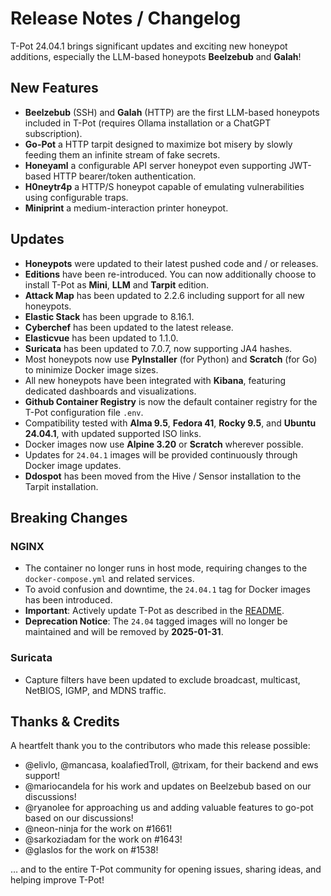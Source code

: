 # Release Notes / Changelog
T-Pot 24.04.1 brings significant updates and exciting new honeypot additions, especially the LLM-based honeypots **Beelzebub** and **Galah**!

## New Features
* **Beelzebub** (SSH) and **Galah** (HTTP) are the first LLM-based honeypots included in T-Pot (requires Ollama installation or a ChatGPT subscription).
* **Go-Pot** a HTTP tarpit designed to maximize bot misery by slowly feeding them an infinite stream of fake secrets.
* **Honeyaml** a configurable API server honeypot even supporting JWT-based HTTP bearer/token authentication.
* **H0neytr4p** a HTTP/S honeypot capable of emulating vulnerabilities using configurable traps.
* **Miniprint** a medium-interaction printer honeypot.

## Updates
* **Honeypots** were updated to their latest pushed code and / or releases.
* **Editions** have been re-introduced. You can now additionally choose to install T-Pot as **Mini**, **LLM** and **Tarpit** edition.
* **Attack Map** has been updated to 2.2.6 including support for all new honeypots.
* **Elastic Stack** has been upgrade to 8.16.1.
* **Cyberchef** has been updated to the latest release.
* **Elasticvue** has been updated to 1.1.0.
* **Suricata** has been updated to 7.0.7, now supporting JA4 hashes.
* Most honeypots now use **PyInstaller** (for Python) and **Scratch** (for Go) to minimize Docker image sizes.
* All new honeypots have been integrated with **Kibana**, featuring dedicated dashboards and visualizations.
* **Github Container Registry** is now the default container registry for the T-Pot configuration file `.env`.
* Compatibility tested with **Alma 9.5**, **Fedora 41**, **Rocky 9.5**, and **Ubuntu 24.04.1**, with updated supported ISO links.
* Docker images now use **Alpine 3.20** or **Scratch** wherever possible.
* Updates for `24.04.1` images will be provided continuously through Docker image updates.
* **Ddospot** has been moved from the Hive / Sensor installation to the Tarpit installation.

## Breaking Changes  
### NGINX  
- The container no longer runs in host mode, requiring changes to the `docker-compose.yml` and related services.  
- To avoid confusion and downtime, the `24.04.1` tag for Docker images has been introduced.  
- **Important**: Actively update T-Pot as described in the [README](https://github.com/telekom-security/tpotce/blob/master/README.md).  
- **Deprecation Notice**: The `24.04` tagged images will no longer be maintained and will be removed by **2025-01-31**.  

### Suricata  
- Capture filters have been updated to exclude broadcast, multicast, NetBIOS, IGMP, and MDNS traffic.  

## Thanks & Credits
A heartfelt thank you to the contributors who made this release possible:
* @elivlo, @mancasa, koalafiedTroll, @trixam, for their backend and ews support!
* @mariocandela for his work and updates on Beelzebub based on our discussions!
* @ryanolee for approaching us and adding valuable features to go-pot based on our discussions! 
* @neon-ninja for the work on #1661!
* @sarkoziadam for the work on #1643!
* @glaslos for the work on #1538!

… and to the entire T-Pot community for opening issues, sharing ideas, and helping improve T-Pot!
